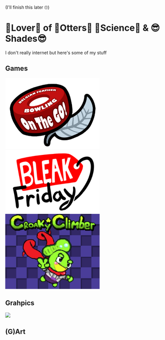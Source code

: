 (I'll finish this later 🙄)

# 💙Lover💙 of 🦦Otters🦦 🧪Science🧪 & 😎Shades😎
I don't really internet but here's some of my stuff

## Games
<p>
<a href="https://vxheme.itch.io/bfb-on-the-go"><img src="BFB_Logo.png" width="300px"></a>
<a href="https://vxheme.itch.io/bleak-friday"><img src="Bleak_Friday_Logo.png" width="300px"></a>
<a href="https://vxheme.itch.io/croaky-climber"><img src="Croaky_Climber_Splash.png" width="300px"></a>
</p>

## Grahpics
<a href="https://github.com/Joshua-S-C/gpr200-fa2023-joshua-sinclair-chong"><img src="Preview_Waves.gif"></a>

## (G)Art

<!--- TODO: Use gifs lol
<a href="https://vxheme.itch.io/bfb-on-the-go"><img src="Preview_BFB.gif"></a>
<a href="https://vxheme.itch.io/bleak-friday"><img src="Preview_Bleak-Friday.gif"></a>
<a href="https://vxheme.itch.io/croaky-climber"><img src="Preview_Croaky-Climber.gif"></a>
